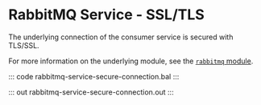 # RabbitMQ Service - SSL/TLS

The underlying connection of the consumer service is secured with TLS/SSL.

For more information on the underlying module, see the [`rabbitmq` module](https://lib.ballerina.io/ballerinax/rabbitmq/latest).

::: code rabbitmq-service-secure-connection.bal :::

::: out rabbitmq-service-secure-connection.out :::
